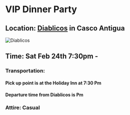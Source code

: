 # VIP Dinner Party

## Location: [Diablicos](http://www.diablicospanama.com/articulo-menu) in Casco Antigua

![Diablicos](https://github.com/PanaFintech/pty-glass-sched/blob/master/Diablicos.jpg)

## Time: Sat Feb 24th 7:30pm - 

### Transportation: 

#### Pick up point is at the Holiday Inn at 7:30 Pm

#### Departure time from Diablicos is      Pm



### Attire: Casual
